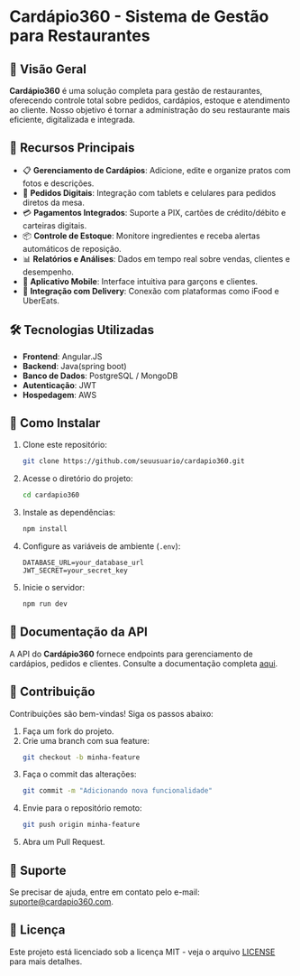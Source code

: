 # Cardápio360 - Sistema de Gestão para Restaurantes

## 📌 Visão Geral
**Cardápio360** é uma solução completa para gestão de restaurantes, oferecendo controle total sobre pedidos, cardápios, estoque e atendimento ao cliente. Nosso objetivo é tornar a administração do seu restaurante mais eficiente, digitalizada e integrada.

## 🚀 Recursos Principais
- 📋 **Gerenciamento de Cardápios**: Adicione, edite e organize pratos com fotos e descrições.
- 🛒 **Pedidos Digitais**: Integração com tablets e celulares para pedidos diretos da mesa.
- 💳 **Pagamentos Integrados**: Suporte a PIX, cartões de crédito/débito e carteiras digitais.
- 📦 **Controle de Estoque**: Monitore ingredientes e receba alertas automáticos de reposição.
- 📊 **Relatórios e Análises**: Dados em tempo real sobre vendas, clientes e desempenho.
- 📱 **Aplicativo Mobile**: Interface intuitiva para garçons e clientes.
- 🔄 **Integração com Delivery**: Conexão com plataformas como iFood e UberEats.

## 🛠️ Tecnologias Utilizadas
- **Frontend**: Angular.JS
- **Backend**: Java(spring boot)
- **Banco de Dados**: PostgreSQL / MongoDB
- **Autenticação**: JWT
- **Hospedagem**: AWS

## 🎯 Como Instalar
1. Clone este repositório:
   ```bash
   git clone https://github.com/seuusuario/cardapio360.git
   ```
2. Acesse o diretório do projeto:
   ```bash
   cd cardapio360
   ```
3. Instale as dependências:
   ```bash
   npm install
   ```
4. Configure as variáveis de ambiente (`.env`):
   ```env
   DATABASE_URL=your_database_url
   JWT_SECRET=your_secret_key
   ```
5. Inicie o servidor:
   ```bash
   npm run dev
   ```

## 📖 Documentação da API
A API do **Cardápio360** fornece endpoints para gerenciamento de cardápios, pedidos e clientes. Consulte a documentação completa [aqui](https://api.cardapio360.com/docs).

## 🤝 Contribuição
Contribuições são bem-vindas! Siga os passos abaixo:
1. Faça um fork do projeto.
2. Crie uma branch com sua feature:
   ```bash
   git checkout -b minha-feature
   ```
3. Faça o commit das alterações:
   ```bash
   git commit -m "Adicionando nova funcionalidade"
   ```
4. Envie para o repositório remoto:
   ```bash
   git push origin minha-feature
   ```
5. Abra um Pull Request.

## 📧 Suporte
Se precisar de ajuda, entre em contato pelo e-mail: suporte@cardapio360.com.

## 📜 Licença
Este projeto está licenciado sob a licença MIT - veja o arquivo [LICENSE](LICENSE) para mais detalhes.

